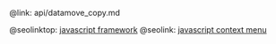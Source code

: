 @link: api/datamove_copy.md

@seolinktop: [javascript framework](https://webix.com)
@seolink: [javascript context menu](https://webix.com/widget/contextmenu/)